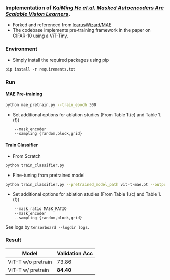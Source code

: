 ### Implementation of [*KaiMing He el.al. Masked Autoencoders Are Scalable Vision Learners*](https://arxiv.org/abs/2111.06377).

* Forked and referenced from [IcarusWizard/MAE](https://github.com/IcarusWizard/MAE)
* The codebase implements pre-training framework in the paper on CIFAR-10 using a ViT-Tiny.

### Environment
* Simply install the required packages using pip
```
pip install -r requirements.txt
```

### Run

#### MAE Pre-training

```bash
python mae_pretrain.py --train_epoch 300
```

* Set additional options for ablation studies (From Table 1.(c) and Table 1.(f))
```
    --mask_encoder
    --sampling {random,block,grid}
```

#### Train Classifier

* From Scratch
```bash
python train_classifier.py
```
* Fine-tuning from pretrained model
```bash
python train_classifier.py --pretrained_model_path vit-t-mae.pt --output_model_path vit-t-classifier-from_pretrained.pt
```
* Set additional options for ablation studies (From Table 1.(c) and Table 1.(f))
```
    --mask_ratio MASK_RATIO
    --mask_encoder
    --sampling {random,block,grid}
```

See logs by `tensorboard --logdir logs`.

### Result
|Model|Validation Acc|
|-----|--------------|
|ViT-T w/o pretrain|73.86|
|ViT-T w/  pretrain|**84.40**|
